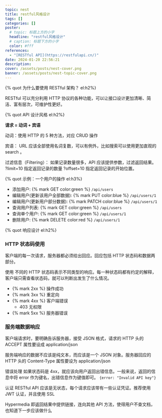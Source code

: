 ```yaml
---
topic: nest
title: restful风格设计
tags: []
categories: []
poster:
  # topic: 标题上方的小字
  headline: "restful风格设计"
  # caption: 标题下方的小字
  color: #fff
references:
  - "[RESTful API](https://restfulapi.cn/)"
date: 2024-01-20 22:56:21
description:
cover: /assets/posts/nest-cover.png
banner: /assets/posts/nest-topic-cover.png
---
```


{% quot 为什么要使用 RESTful 架构？ el:h2%}

RESTful 可以充分利用 HTTP 协议的各种功能，可以让接口设计更加清晰、简洁、富有层次，可维护性更好。

{% quot API 设计风格 el:h2%}

<!-- {% note 一共支持12种颜色，可以满足几乎所有的需求了。 color 可设置 red、orange、yellow、green、cyan、blue、purple、light、dark、warning、error 几种取值。 %} -->

**请求 = 动词 + 宾语**

动词：使用 HTTP 的 5 种方法，对应 CRUD 操作

宾语： URL 应该全部使用名词复数，可以有例外，比如搜索可以使用更加直观的 search 。

过滤信息（Filtering）： 如果记录数量很多，API 应该提供参数，过滤返回结果。 ?limit=10 指定返回记录的数量 ?offset=10 指定返回记录的开始位置。

{% quot 示例：一个用户的操作 el:h3%}

- 添加用户: {% mark GET color:green %} `/api/users`
- 编辑用户(更新该用户全部数据): {% mark PUT color:blue %} `/api/users/1`
- 编辑用户(更新用户部分数据): {% mark PATCH color:blue %} `/api/users/1`
- 查询用户列表: {% mark GET color:green %} `/api/users`
- 查询单个用户: {% mark GET color:green %} `/api/users/1`
- 删除用户: {% mark DELETE color:red %} `/api/users/1`

{% quot 响应设计 el:h2%}

### HTTP 状态码使用

客户端的每一次请求，服务器都必须给出回应。回应包括 HTTP 状态码和数据两部分。

使用 不同的 HTTP 状态码表示不同类型的响应。每一种状态码都有约定的解释，客户端只需查看状态码，就可以判断出发生了什么情况。

- {% mark 2xx %} 操作成功
- {% mark 3xx %} 重定向
- {% mark 4xx %} 客户端错误
  - 403 无权限
- {% mark 5xx %} 服务器错误

### 服务端数据响应

客户端请求时，要明确告诉服务器，接受 JSON 格式，请求的 HTTP 头的 ACCEPT 属性要设成 application/json

服务端响应的数据不应该是纯文本，而应该是一个 JSON 对象。服务器回应的 HTTP 头的 Content-Type 属性要设为 application/json

错误处理 如果状态码是 4xx，就应该向用户返回出错信息。一般来说，返回的信息中将 error 作为键名，出错信息作为键值即可。 `{error: "Invalid API key"}`

认证 RESTful API 应该是无状态，每个请求应该带有一些认证凭证。推荐使用 JWT 认证，并且使用 SSL

Hypermedia 即返回结果中提供链接，连向其他 API 方法，使得用户不查文档，也知道下一步应该做什么
